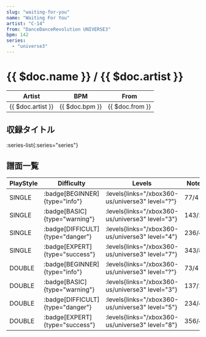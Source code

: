 ```yaml
---
slug: "waiting-for-you"
name: "Waiting For You"
artist: "C-14"
from: "DanceDanceRevolution UNIVERSE3"
bpm: 142
series:
  - "universe3"
---
```


# {{ $doc.name }} / {{ $doc.artist }}

|Artist|BPM|From|
|------|---|----|
|{{ $doc.artist }}|{{ $doc.bpm }}|{{ $doc.from }}|

## 収録タイトル

:series-list{:series="series"}

## 譜面一覧

|PlayStyle|Difficulty|Levels|Notes|Movie|
|---------|----------|------|-----|-----|
|SINGLE| :badge[BEGINNER]{type="info"}| :levels{links="/xbox360-us/universe3" level="?"}|77/4||
|SINGLE| :badge[BASIC]{type="warning"}| :levels{links="/xbox360-us/universe3" level="3"}|143/10||
|SINGLE| :badge[DIFFICULT]{type="danger"}| :levels{links="/xbox360-us/universe3" level="4"}|236/4||
|SINGLE| :badge[EXPERT]{type="success"}| :levels{links="/xbox360-us/universe3" level="7"}|343/8||
|DOUBLE| :badge[BEGINNER]{type="info"}| :levels{links="/xbox360-us/universe3" level="?"}|73/4||
|DOUBLE| :badge[BASIC]{type="warning"}| :levels{links="/xbox360-us/universe3" level="3"}|137/10||
|DOUBLE| :badge[DIFFICULT]{type="danger"}| :levels{links="/xbox360-us/universe3" level="5"}|234/4||
|DOUBLE| :badge[EXPERT]{type="success"}| :levels{links="/xbox360-us/universe3" level="8"}|356/4||
